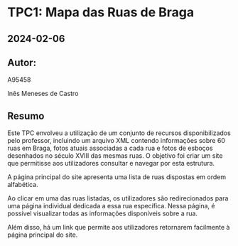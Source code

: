 # TPC1: Mapa das Ruas de Braga
## 2024-02-06
## Autor:
A95458

Inês Meneses de Castro

## Resumo
Este TPC envolveu a utilização de um conjunto de recursos disponibilizados pelo professor, incluindo um arquivo XML contendo informações sobre 60 ruas em Braga, fotos atuais associadas a cada rua e fotos de esboços desenhados no século XVIII das mesmas ruas. O objetivo foi criar um site que permitisse aos utilizadores consultar e navegar por esta estrutura.

A página principal do site apresenta uma lista de ruas dispostas em ordem alfabética. 

Ao clicar em uma das ruas listadas, os utilizadores são redirecionados para uma página individual dedicada a essa rua específica. Nessa página, é possível visualizar todas as informações disponíveis sobre a rua. 

Além disso, há um link que permite aos utilizadores retornarem facilmente à página principal do site.
